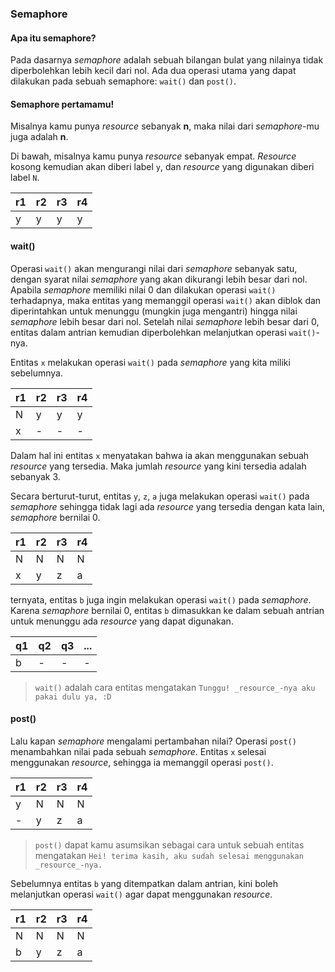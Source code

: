 ### Semaphore

#### Apa itu semaphore?

Pada dasarnya _semaphore_ adalah sebuah bilangan bulat yang nilainya tidak diperbolehkan lebih kecil dari nol. Ada dua operasi utama yang dapat dilakukan pada sebuah semaphore: `wait()` dan `post()`.

#### Semaphore pertamamu!
Misalnya kamu punya _resource_ sebanyak **n**, maka nilai dari _semaphore_-mu juga adalah **n**.

Di bawah, misalnya kamu punya _resource_ sebanyak empat. _Resource_ kosong kemudian akan diberi label `y`, dan _resource_ yang digunakan diberi label `N`.

| r1 | r2 | r3 | r4 |
|---|---|---|---|
| y | y | y | y |


#### wait()
Operasi `wait()` akan mengurangi nilai dari _semaphore_ sebanyak satu, dengan syarat nilai _semaphore_ yang akan dikurangi lebih besar dari nol. Apabila _semaphore_ memiliki nilai 0 dan dilakukan operasi `wait()` terhadapnya, maka entitas yang memanggil operasi `wait()` akan diblok dan diperintahkan untuk menunggu (mungkin juga mengantri) hingga nilai _semaphore_ lebih besar dari nol. Setelah nilai _semaphore_ lebih besar dari 0, entitas dalam antrian kemudian diperbolehkan melanjutkan operasi `wait()`-nya.

Entitas `x` melakukan operasi `wait()` pada _semaphore_ yang kita miliki sebelumnya.

| r1 | r2 | r3 | r4 |
|---|---|---|---|
| N | y | y | y	|
| x | - | - | - |

Dalam hal ini entitas `x` menyatakan bahwa ia akan menggunakan sebuah _resource_ yang tersedia.  Maka jumlah _resource_ yang kini tersedia adalah sebanyak 3.

Secara berturut-turut, entitas `y`, `z`, `a` juga melakukan operasi `wait()` pada _semaphore_ sehingga tidak lagi ada _resource_ yang tersedia dengan kata lain, _semaphore_ bernilai 0.

| r1 | r2 | r3 | r4 |
|---|---|---|---|
| N | N | N | N |
| x | y | z | a |
ternyata, entitas `b` juga ingin melakukan operasi `wait()` pada _semaphore_. Karena _semaphore_ bernilai 0, entitas `b` dimasukkan ke dalam sebuah antrian untuk menunggu ada _resource_ yang dapat digunakan.

| q1 | q2 | q3 | ... |
|---|---|---|---|
| b | - | - | - |

> `wait()` adalah cara entitas mengatakan `Tunggu! _resource_-nya aku pakai dulu ya, :D`

#### post()
Lalu kapan _semaphore_ mengalami pertambahan nilai? Operasi `post()` menambahkan nilai pada sebuah _semaphore_. Entitas `x` selesai menggunakan _resource_, sehingga ia memanggil operasi `post()`.

| r1 | r2 | r3 | r4 |
|---|---|---|---|
| y | N | N | N |
| - | y | z | a |

> `post()` dapat kamu asumsikan sebagai cara untuk sebuah entitas mengatakan `Hei! terima kasih, aku sudah selesai menggunakan _resource_-nya.`

Sebelumnya entitas `b` yang ditempatkan dalam antrian, kini boleh melanjutkan operasi `wait()` agar dapat menggunakan _resource_.

| r1 | r2 | r3 | r4 |
|---|---|---|---|
| N | N | N | N |
| b | y | z | a |
